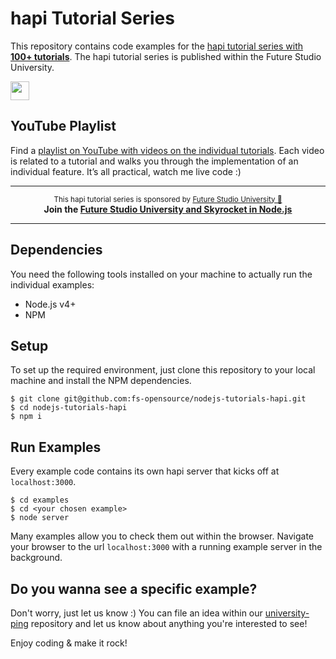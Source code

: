 # hapi Tutorial Series
This repository contains code examples for the [hapi tutorial series with **100+ tutorials**](https://futurestud.io/tutorials/hapi-get-your-server-up-and-running). The hapi tutorial series is published within the Future Studio University.

<a href="http://learnhapi.com">	
  <img src="https://futurestud.io/images/badges/hapi-hero-md.svg" height="30" />	
</a>


## YouTube Playlist
Find a [playlist on YouTube with videos on the individual tutorials](https://www.youtube.com/watch?v=-o6IxDy3pIk&list=PLpUMhvC6l7AMXP2bWhHF6UTZGseIkWUG_). Each video is related to a tutorial and walks you through the implementation of an individual feature. It’s all practical, watch me live code :)


------

<p align="center"><sup>This hapi tutorial series is sponsored by <a href="https://futurestud.io">Future Studio University 🚀</a></sup>
<br><b>
Join the <a href="https://futurestud.io/university">Future Studio University and Skyrocket in Node.js</a></b>
</p>

------


## Dependencies
You need the following tools installed on your machine to actually run the individual examples:

- Node.js v4+
- NPM


## Setup
To set up the required environment, just clone this repository to your local machine and install the NPM dependencies.

```
$ git clone git@github.com:fs-opensource/nodejs-tutorials-hapi.git
$ cd nodejs-tutorials-hapi
$ npm i
```


## Run Examples
Every example code contains its own hapi server that kicks off at `localhost:3000`.

```
$ cd examples
$ cd <your chosen example>
$ node server
```

Many examples allow you to check them out within the browser. Navigate your browser to the url `localhost:3000` with a running example server in the background.


## Do you wanna see a specific example?
Don't worry, just let us know :) You can file an idea within our [university-ping](https://github.com/fs-opensource/university-ping/issues/new) repository and let us know about anything you're interested to see!

Enjoy coding & make it rock!
